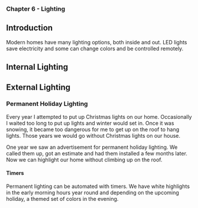 ### Chapter 6 - Lighting

## Introduction

Modern homes have many lighting options, both inside and out. LED lights save electricity and some can change colors and be controlled remotely.

## Internal Lighting

## External Lighting

### Permanent Holiday Lighting

Every year I attempted to put up Christmas lights on our home. Occasionally I waited too long to put up lights and winter would set in. Once it was snowing, it became too dangerous for me to get up on the roof to hang lights. Those years we would go without Christmas lights on our house.

One year we saw an advertisement for permanent holiday lighting. We called them up, got an estimate and had them installed a few months later. Now we can highlight our home without climbing up on the roof.

#### Timers

Permanent lighting can be automated with timers. We have white highlights in the early morning hours year round and depending on the upcoming holiday, a themed set of colors in the evening.
